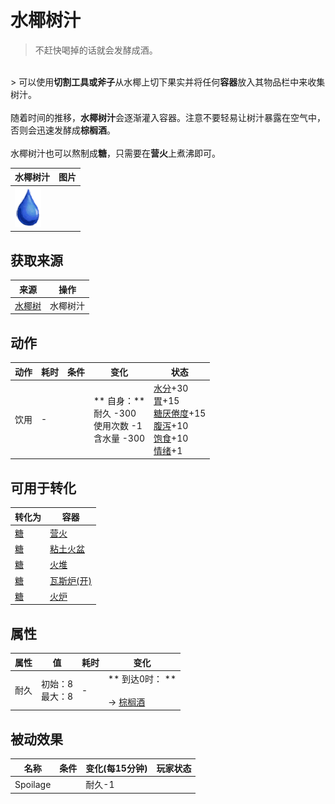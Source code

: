 # 水椰树汁  
> 不赶快喝掉的话就会发酵成酒。  
<br>  
> 可以使用<b>切割工具或斧子</b>从水椰上切下果实并将任何<b>容器</b>放入其物品栏中来收集树汁。<br><br>随着时间的推移，<b>水椰树汁</b>会逐渐灌入容器。注意不要轻易让树汁暴露在空气中，否则会迅速发酵成<b>棕榈酒</b>。<br><br>水椰树汁也可以熬制成<b>糖</b>，只需要在<b>营火</b>上煮沸即可。  
  
  水椰树汁  |   图片   
 ----  |  ----:   
   |  <img decoding="async" src="Sprite/Thirst.png" href="a.md" style="max-width:300px;max-height:300px;">   
  
## 获取来源  
来源  |  操作  
----  |  ----  
[水椰树](NipaSapStation.md)  |  水椰树汁  
## 动作  
动作  |  耗时  |  条件  |  变化  |  状态  
----  |  ----  |  ----  |  ----  |  ----  
饮用<br>  |  -  |    |  ** 自身：**<br>耐久  -300<br>使用次数  -1<br>含水量  -300  |  [水分](Hydration.md)+30<br>[胃](Stomach.md)+15<br>[糖<nobr>厌倦度</nobr>](SaturationSugar.md)+15<br>[腹泻](Diarrhoea.md)+10<br>[饱食](Satiation.md)+10<br>[情绪](Morale.md)+1  
## 可用于转化  
转化为  |  容器  
----  |  ----  
[糖](Sugar.md)  |  [营火](Campfire.md)  
[糖](Sugar.md)  |  [粘土火盆](ClayFirePit.md)  
[糖](Sugar.md)  |  [火堆](Fire.md)  
[糖](Sugar.md)  |  [瓦斯炉(开)](GasCookerOn.md)  
[糖](Sugar.md)  |  [火炉](Stove.md)  
## 属性   
属性  |  值  |  耗时  |  变化  
----  |  ----  |  ----  |  ----  
耐久  |  初始：8<br>最大：8  |  -  |  ** 到达0时： **<br><br>→ [棕榈酒](LQ_PalmWine.md)  
## 被动效果  
名称  |  条件  |  变化(每15分钟)  |  玩家状态  
----  |  ----  |  ----  |  ----  
Spoilage  |    |  耐久-1  |    


<script>document.title="水椰树汁 - 卡牌生存百科 Card Survival Wiki";</script>